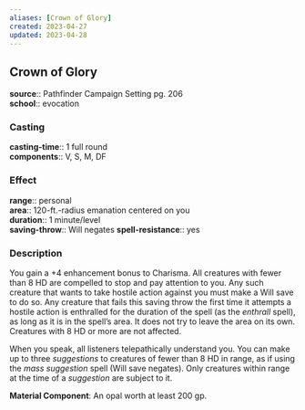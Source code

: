 ```yaml
---
aliases: [Crown of Glory]
created: 2023-04-27
updated: 2023-04-28
---
```


## Crown of Glory

**source**:: Pathfinder Campaign Setting pg. 206  
**school**:: evocation

### Casting

**casting-time**:: 1 full round  
**components**:: V, S, M, DF

### Effect

**range**:: personal  
**area**:: 120-ft.-radius emanation centered on you  
**duration**:: 1 minute/level  
**saving-throw**:: Will negates
**spell-resistance**:: yes

### Description

You gain a +4 enhancement bonus to Charisma. All creatures with fewer than 8 HD are compelled to stop and pay attention to you. Any such creature that wants to take hostile action against you must make a Will save to do so. Any creature that fails this saving throw the first time it attempts a hostile action is enthralled for the duration of the spell (as the *enthrall* spell), as long as it is in the spell’s area. It does not try to leave the area on its own. Creatures with 8 HD or more are not affected.  
  
When you speak, all listeners telepathically understand you. You can make up to three *suggestions* to creatures of fewer than 8 HD in range, as if using the *mass suggestion* spell (Will save negates). Only creatures within range at the time of a *suggestion* are subject to it.  
  
**Material Component**: An opal worth at least 200 gp.
